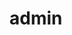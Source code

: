 # admin

<!-- the Menu -->
<div style="position:absolute; top:1rem; left:1rem" id="menu"></div>
<script src="../menu.js"></script>
